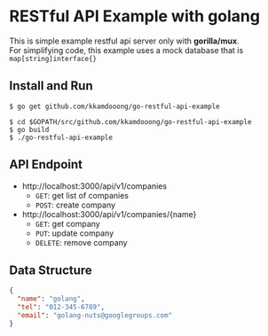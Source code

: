 # RESTful API Example with golang
This is simple example restful api server only with **gorilla/mux**.  
For simplifying code, this example uses a mock database that is `map[string]interface{}`

## Install and Run
```shell
$ go get github.com/kkamdooong/go-restful-api-example

$ cd $GOPATH/src/github.com/kkamdooong/go-restful-api-example
$ go build
$ ./go-restful-api-example
```

## API Endpoint
- http://localhost:3000/api/v1/companies
    - `GET`: get list of companies
    - `POST`: create company
- http://localhost:3000/api/v1/companies/{name}
    - `GET`: get company
    - `PUT`: update company
    - `DELETE`: remove company

## Data Structure
```json
{
  "name": "golang",
  "tel": "012-345-6789",
  "email": "golang-nuts@googlegroups.com"
}
```
